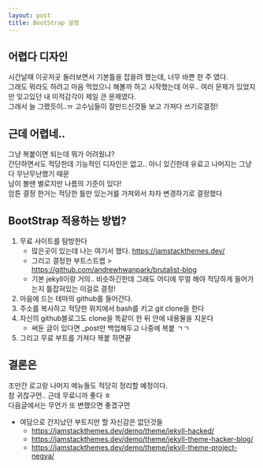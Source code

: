 ```yaml
---
layout: post
title: BootStrap 설정
---
```


## 어렵다 디자인
 
시간날때 이곳저곳 둘러보면서 기본틀을 잡을려 했는데, 너무 바쁜 한 주 였다.<br/>
그래도 뭐라도 하려고 마음 먹었으니 해볼까 하고 시작했는데 어우.. 여러 문제가 있었지만 잊고있던 내 미적감각이 제일 큰 문제였다.<br/>
그래서 늘 그랬듯이..ㅠ 고수님들이 잘만드신것들 보고 가져다 쓰기로결정!

## 근데 어렵네..
그냥 복붙이면 되는데 뭐가 어려웠냐?<br/>
간단하면서도 적당한데 기능적인 디자인은 없고.. 아니 있긴한데 유료고 나머지는 그냥 다 무난무난했기 때문<br/>
남이 볼땐 별로지만 나름의 기준이 있다!<br/>
암튼 결정 한거는 적당한 틀만 있는거를 가져와서 차차 변경하기로 결정했다<br/>



## BootStrap 적용하는 방법?
1. 무료 사이트를 탐방한다
   - 많은곳이 있는데 나는 여기서 했다. https://jamstackthemes.dev/
   - 그리고 결정한 부트스트랩 > https://github.com/andrewhwanpark/brutalist-blog
   - 기본 jekyll이랑 거의.. 비슷하긴한데 그래도 어디에 무얼 해야 적당하게 들어가는지 틀잡혀있는 이걸로 결정!
2. 마음에 드는 테마의 github를 들어간다.
3. 주소를 복사하고 적당한 위치에서 bash를 키고 git clone을 한다
4. 자신의 github블로그도 clone을 똑같이 한 뒤 안에 내용물을 지운다
   - 써둔 글이 있다면 _post만 백업해두고 나중에 복붙 ㄱㄱ
5. 그리고 무료 부트를 가져다 복붙 하면끝


## 결론은
조만간 로고랑 나머지 메뉴들도 적당히 정리할 예정이다. <br/>
참 귀찮구먼.. 근데 무료니까 좋다 ㅎ <br/>
다음글에서는 무언가 또 변했으면 좋겠구먼

- 여담으로 간지났던 부트지만 할 자신감은 없던것들
    - https://jamstackthemes.dev/demo/theme/jekyll-hacked/
    - https://jamstackthemes.dev/demo/theme/jekyll-theme-hacker-blog/
    - https://jamstackthemes.dev/demo/theme/jekyll-theme-project-negya/
